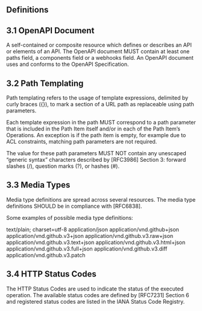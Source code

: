 ## Definitions

## 3.1 OpenAPI Document
A self-contained or composite resource which defines or describes an API or elements of an API. The OpenAPI document MUST contain at least one paths field, a components field or a webhooks field. An OpenAPI document uses and conforms to the OpenAPI Specification.

## 3.2 Path Templating
Path templating refers to the usage of template expressions, delimited by curly braces ({}), to mark a section of a URL path as replaceable using path parameters.

Each template expression in the path MUST correspond to a path parameter that is included in the Path Item itself and/or in each of the Path Item’s Operations. An exception is if the path item is empty, for example due to ACL constraints, matching path parameters are not required.

The value for these path parameters MUST NOT contain any unescaped “generic syntax” characters described by [RFC3986] Section 3: forward slashes (/), question marks (?), or hashes (#).

## 3.3 Media Types
Media type definitions are spread across several resources. The media type definitions SHOULD be in compliance with [RFC6838].

Some examples of possible media type definitions:

  text/plain; charset=utf-8
  application/json
  application/vnd.github+json
  application/vnd.github.v3+json
  application/vnd.github.v3.raw+json
  application/vnd.github.v3.text+json
  application/vnd.github.v3.html+json
  application/vnd.github.v3.full+json
  application/vnd.github.v3.diff
  application/vnd.github.v3.patch
## 3.4 HTTP Status Codes
The HTTP Status Codes are used to indicate the status of the executed operation. The available status codes are defined by [RFC7231] Section 6 and registered status codes are listed in the IANA Status Code Registry.

